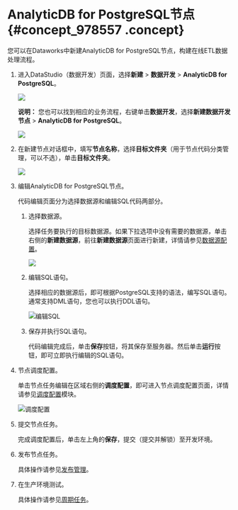 # AnalyticDB for PostgreSQL节点 {#concept_978557 .concept}

您可以在Dataworks中新建AnalyticDB for PostgreSQL节点，构建在线ETL数据处理流程。

1.  进入DataStudio（数据开发）页面，选择**新建** \> **数据开发** \> **AnalyticDB for PostgreSQL**。

    ![](http://static-aliyun-doc.oss-cn-hangzhou.aliyuncs.com/assets/img/790668/156353393850837_zh-CN.png)

    **说明：** 您也可以找到相应的业务流程，右键单击**数据开发**，选择**新建数据开发节点** \> **AnalyticDB for PostgreSQL**。

    ![](http://static-aliyun-doc.oss-cn-hangzhou.aliyuncs.com/assets/img/790668/156353393850838_zh-CN.png)

2.  在新建节点对话框中，填写**节点名称**，选择**目标文件夹**（用于节点代码分类管理，可以不选），单击**目标文件夹**。

    ![](http://static-aliyun-doc.oss-cn-hangzhou.aliyuncs.com/assets/img/790668/156353393850839_zh-CN.png)

3.  编辑AnalyticDB for PostgreSQL节点。

    代码编辑页面分为选择数据源和编辑SQL代码两部分。

    1.  选择数据源。

        选择任务要执行的目标数据源。如果下拉选项中没有需要的数据源，单击右侧的**新建数据源**，前往**新建数据源**页面进行新建，详情请参见[数据源配置](intl.zh-CN/使用指南/数据集成/数据源配置/支持的数据源.md#)。

        ![](http://static-aliyun-doc.oss-cn-hangzhou.aliyuncs.com/assets/img/790668/156353393850840_zh-CN.png)

    2.  编辑SQL语句。

        选择相应的数据源后，即可根据PostgreSQL支持的语法，编写SQL语句。通常支持DML语句，您也可以执行DDL语句。

        ![编辑SQL](http://static-aliyun-doc.oss-cn-hangzhou.aliyuncs.com/assets/img/790668/156353393950841_zh-CN.png)

    3.  保存并执行SQL语句。

        代码编辑完成后，单击**保存**按钮，将其保存至服务器。然后单击**运行**按钮，即可立即执行编辑的SQL语句。

4.  节点调度配置。

    单击节点任务编辑在区域右侧的**调度配置**，即可进入节点调度配置页面，详情请参见[调度配置](intl.zh-CN/使用指南/数据开发/调度配置/基本属性.md#)模块。

    ![调度配置](http://static-aliyun-doc.oss-cn-hangzhou.aliyuncs.com/assets/img/790668/156353393950842_zh-CN.png)

5.  提交节点任务。

    完成调度配置后，单击左上角的**保存**，提交（提交并解锁）至开发环境。

6.  发布节点任务。

    具体操作请参见[发布管理](intl.zh-CN/使用指南/数据开发/发布管理/任务发布.md#)。

7.  在生产环境测试。

    具体操作请参见[周期任务](intl.zh-CN/使用指南/运维中心/任务列表/周期任务.md#)。


